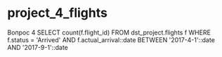 # project_4_flights

Вопрос 4
SELECT count(f.flight_id)
FROM dst_project.flights f
WHERE f.status = 'Arrived'
  AND f.actual_arrival::date BETWEEN '2017-4-1'::date AND '2017-9-1'::date
